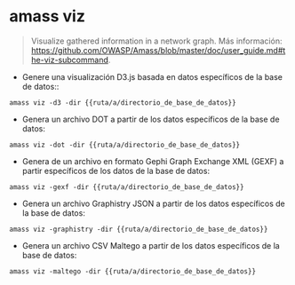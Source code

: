 # amass viz

> Visualize gathered information in a network graph.
> Más información: <https://github.com/OWASP/Amass/blob/master/doc/user_guide.md#the-viz-subcommand>.

- Genere una visualización D3.js basada en datos específicos de la base de datos::

`amass viz -d3 -dir {{ruta/a/directorio_de_base_de_datos}}`

- Genera un archivo DOT a partir de los datos específicos de la base de datos:

`amass viz -dot -dir {{ruta/a/directorio_de_base_de_datos}}`

- Genera de un archivo en formato Gephi Graph Exchange XML (GEXF) a partir específicos de los datos de la base de datos:

`amass viz -gexf -dir {{ruta/a/directorio_de_base_de_datos}}`

- Genera un archivo Graphistry JSON a partir de los datos específicos de la base de datos:

`amass viz -graphistry -dir {{ruta/a/directorio_de_base_de_datos}}`

- Genera un archivo CSV Maltego a partir de los datos específicos de la base de datos:

`amass viz -maltego -dir {{ruta/a/directorio_de_base_de_datos}}`
